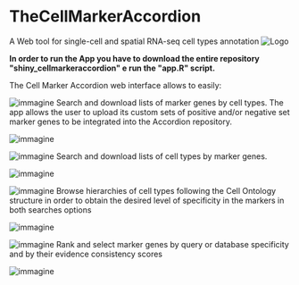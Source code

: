 # TheCellMarkerAccordion 
A Web tool for single-cell and spatial RNA-seq cell types annotation
![Logo](https://user-images.githubusercontent.com/68125242/161058801-e3a83d1b-f12f-4cde-89e7-2a1207e99149.png)




**In order to run the App you have to download the entire repository "shiny_cellmarkeraccordion" e run the "app.R" script.** 

The Cell Marker Accordion web interface allows to easily:

![immagine](https://user-images.githubusercontent.com/68125242/161060535-0d78fc69-c29d-4003-b1a8-3c94606e8a09.png) Search and download lists of marker genes by cell types. The app allows the user to upload its custom sets of positive and/or negative set marker genes to be integrated into the Accordion repository.

![immagine](https://github.com/TebaldiLab/shiny_cellmarkeraccordion/assets/68125242/1397db7d-5a8e-485f-9781-a8e6a4a98546)




![immagine](https://user-images.githubusercontent.com/68125242/161060692-a4fef177-904f-4ea3-9bba-b4bc237e7145.png) Search and download lists of cell types by marker genes.

![immagine](https://github.com/TebaldiLab/shiny_cellmarkeraccordion/assets/68125242/85657e7c-a8f1-4bc5-b65b-4d1ffc56b51f)



![immagine](https://user-images.githubusercontent.com/68125242/161060791-fa1c6097-f0c8-45d1-bd6e-b4ea8dc61f91.png) Browse hierarchies of cell types following the Cell Ontology structure in order to obtain the desired level of specificity in the markers in both searches options

![immagine](https://user-images.githubusercontent.com/68125242/169997529-eafb704e-f39f-439f-ab5d-b2b5d741e87b.png)




![immagine](https://user-images.githubusercontent.com/68125242/161091031-909269ea-f6d9-4a61-ba50-f4b71fb00fe1.png) Rank and select marker genes by query or
database specificity and by their evidence consistency scores



![immagine](https://user-images.githubusercontent.com/68125242/169997056-4c5b76a1-3c44-4305-99d1-07b89d7c7bbf.png)
